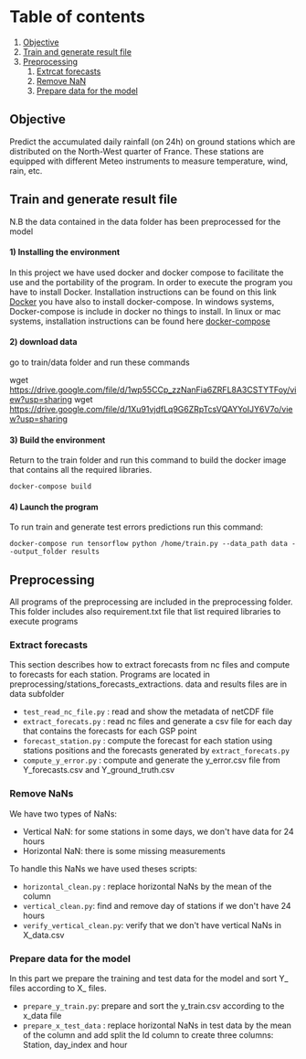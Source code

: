 # Table of contents
1. [Objective](#objective)
2. [Train and generate result file](#train)
3. [Preprocessing](#preprocessing)
    1. [Extrcat forecasts](#forecast)
    2. [Remove NaN](#nan)
    3. [Prepare data for the model](#prepare_data)

## Objective <a name="objective"></a>
Predict the accumulated daily rainfall (on 24h) on ground stations which are distributed on the North-West quarter of France. These stations are equipped with different Meteo instruments to measure temperature, wind, rain, etc.

## Train and generate result file <a name="train"></a>
N.B the data contained in the data folder has been preprocessed for the model

#### 1) Installing the environment
In this project we have used docker and docker compose to facilitate the use and the portability of the program. In order to execute the program you have to install Docker. Installation instructions can be found on this link [Docker](https://docs.docker.com/get-docker/]) you have also to install docker-compose. In windows systems, Docker-compose is include in docker no things to install. In linux or mac systems, installation instructions can be found here [docker-compose](https://docs.docker.com/compose/install/) 

#### 2) download data
go to train/data folder and run these commands 

wget https://drive.google.com/file/d/1wp55CCp_zzNanFia6ZRFL8A3CSTYTFoy/view?usp=sharing
wget https://drive.google.com/file/d/1Xu91vjdfLq9G6ZRpTcsVQAYYoIJY6V7o/view?usp=sharing


#### 3) Build the environment
Return to the train folder and run this command to build the docker image that contains all the required libraries.

`docker-compose build`

#### 4) Launch the program

To run train and generate test errors predictions run this command:

`docker-compose run tensorflow python /home/train.py --data_path data --output_folder results`

## Preprocessing <a name="preprocessing"></a>
All programs of the preprocessing are included  in the preprocessing folder. This folder includes also requirement.txt file that list required libraries  to execute programs

### Extract  forecasts <a name="forecast"></a>
This section describes  how to extract forecasts from nc files and compute to forecasts for each station. Programs are located in preprocessing/stations_forecasts_extractions. data and results files are in data subfolder

* `test_read_nc_file.py` : read and show the metadata of netCDF file
* `extract_forecats.py` : read nc files and generate a csv file for each day that contains the forecasts for each GSP point
* `forecast_station.py` : compute the forecast for each station using stations positions and the forecasts generated by `extract_forecats.py`  
* `compute_y_error.py` : compute and generate the y_error.csv file from Y_forecasts.csv  and Y_ground_truth.csv


### Remove NaNs <a name="nan"></a>
We have two types of NaNs: 

* Vertical NaN: for some stations in some days, we don't have data for 24 hours
* Horizontal NaN: there is some missing measurements

To handle this NaNs we have used theses scripts:

* `horizontal_clean.py` : replace horizontal NaNs by the mean of the column
* `vertical_clean.py`: find and remove day of stations if we don't have 24 hours
* `verify_vertical_clean.py`: verify that we don't have vertical NaNs in X_data.csv

### Prepare data for the model <a name="prepare_data"></a>
In this part we prepare the training and test data for the model and sort Y_ files according to X_ files.

* `prepare_y_train.py`: prepare and sort the y_train.csv according to the x_data file
* `prepare_x_test_data` : replace horizontal NaNs in test data by the mean of the column and add split the Id column to create three columns: Station, day_index and hour

